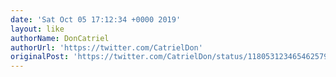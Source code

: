 ```yaml
---
date: 'Sat Oct 05 17:12:34 +0000 2019'
layout: like
authorName: DonCatriel
authorUrl: 'https://twitter.com/CatrielDon'
originalPost: 'https://twitter.com/CatrielDon/status/1180531234654625793'
---
```

